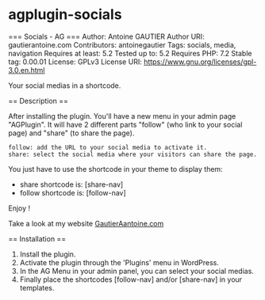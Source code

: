 # agplugin-socials
=== Socials - AG ===
Author: Antoine GAUTIER
Author URI: gautierantoine.com
Contributors: antoinegautier
Tags: socials, media, navigation
Requires at least: 5.2
Tested up to: 5.2
Requires PHP: 7.2
Stable tag: 0.00.01
License: GPLv3
License URI: https://www.gnu.org/licenses/gpl-3.0.en.html

Your social medias in a shortcode.

== Description ==

After installing the plugin. You'll have a new menu in your admin page "AGPlugin".
It will have 2 different parts "follow" (who link to your social page) and "share" (to share the page).

    follow: add the URL to your social media to activate it.
    share: select the social media where your visitors can share the page.

You just have to use the shortcode in your theme to display them:
- share shortcode is: [share-nav]
- follow shortcode is: [follow-nav]

Enjoy !

Take a look at my website [GautierAantoine.com](https://gautierantoine.com)

== Installation ==
1. Install the plugin.
2. Activate the plugin through the 'Plugins' menu in WordPress.
3. In the AG Menu in your admin panel, you can select your social medias.
4. Finally place the shortcodes [follow-nav] and/or [share-nav] in your templates.

